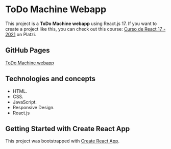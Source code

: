 # ToDo Machine Webapp

This project is a **ToDo Machine webapp** using React.js 17. If you want to create a project like this, you can check out this course: [Curso de React 17 - 2021](https://platzi.com/clases/old/react-17/) on Platzi.

## GitHub Pages

[ToDo Machine webapp](https://mauriciojcarrillo.github.io/todo-machine-webapp)

## Technologies and concepts

- HTML.
- CSS.
- JavaScript.
- Responsive Design.
- React.js

## Getting Started with Create React App

This project was bootstrapped with [Create React App](https://github.com/facebook/create-react-app).
